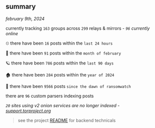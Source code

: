 
## summary
_february 9th, 2024_

currently tracking `163` groups across `299` relays & mirrors - _`96` currently online_

⏲ there have been `16` posts within the `last 24 hours`

🦈 there have been `91` posts within the `month of february`

🪐 there have been `786` posts within the `last 90 days`

🏚 there have been `284` posts within the `year of 2024`

🦕 there have been `9566` posts `since the dawn of ransomwatch`

there are `96` custom parsers indexing posts

_`20` sites using v2 onion services are no longer indexed - [support.torproject.org](https://support.torproject.org/onionservices/v2-deprecation/)_

> see the project [README](https://github.com/joshhighet/ransomwatch#ransomwatch--) for backend technicals
